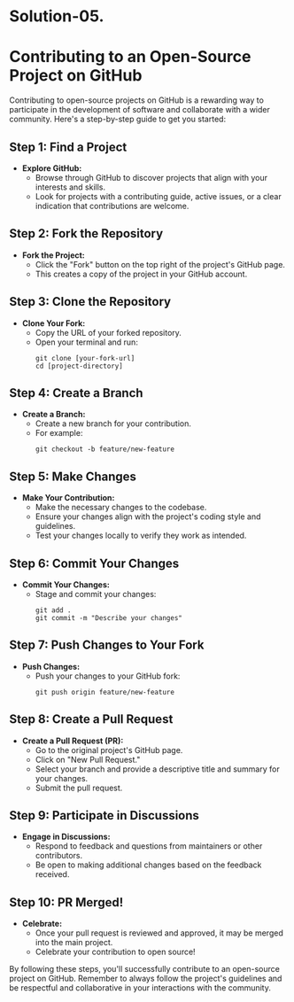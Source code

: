 # Solution-05.

# Contributing to an Open-Source Project on GitHub

Contributing to open-source projects on GitHub is a rewarding way to participate in the development of software and collaborate with a wider community. Here's a step-by-step guide to get you started:

## Step 1: Find a Project

- **Explore GitHub:**
  - Browse through GitHub to discover projects that align with your interests and skills.
  - Look for projects with a contributing guide, active issues, or a clear indication that contributions are welcome.

## Step 2: Fork the Repository

- **Fork the Project:**
  - Click the "Fork" button on the top right of the project's GitHub page.
  - This creates a copy of the project in your GitHub account.

## Step 3: Clone the Repository

- **Clone Your Fork:**
  - Copy the URL of your forked repository.
  - Open your terminal and run:
    ```
    git clone [your-fork-url]
    cd [project-directory]
    ```

## Step 4: Create a Branch

- **Create a Branch:**
  - Create a new branch for your contribution.
  - For example:
    ```
    git checkout -b feature/new-feature
    ```

## Step 5: Make Changes

- **Make Your Contribution:**
  - Make the necessary changes to the codebase.
  - Ensure your changes align with the project's coding style and guidelines.
  - Test your changes locally to verify they work as intended.

## Step 6: Commit Your Changes

- **Commit Your Changes:**
  - Stage and commit your changes:
    ```
    git add .
    git commit -m "Describe your changes"
    ```

## Step 7: Push Changes to Your Fork

- **Push Changes:**
  - Push your changes to your GitHub fork:
    ```
    git push origin feature/new-feature
    ```

## Step 8: Create a Pull Request

- **Create a Pull Request (PR):**
  - Go to the original project's GitHub page.
  - Click on "New Pull Request."
  - Select your branch and provide a descriptive title and summary for your changes.
  - Submit the pull request.

## Step 9: Participate in Discussions

- **Engage in Discussions:**
  - Respond to feedback and questions from maintainers or other contributors.
  - Be open to making additional changes based on the feedback received.

## Step 10: PR Merged!

- **Celebrate:**
  - Once your pull request is reviewed and approved, it may be merged into the main project.
  - Celebrate your contribution to open source!

By following these steps, you'll successfully contribute to an open-source project on GitHub. Remember to always follow the project's guidelines and be respectful and collaborative in your interactions with the community.
